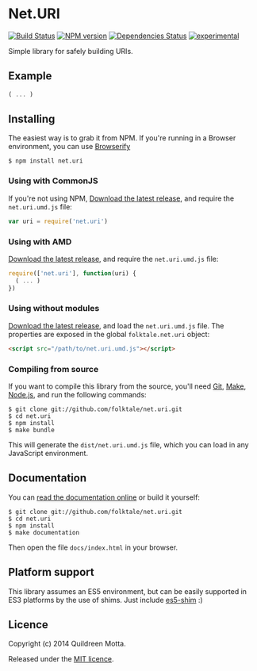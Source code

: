 Net.URI
=======

[![Build Status](https://secure.travis-ci.org/folktale/net.uri.png?branch=master)](https://travis-ci.org/folktale/net.uri)
[![NPM version](https://badge.fury.io/js/net.uri.png)](http://badge.fury.io/js/net.uri)
[![Dependencies Status](https://david-dm.org/folktale/net.uri.png)](https://david-dm.org/folktale/net.uri)
[![experimental](http://hughsk.github.io/stability-badges/dist/experimental.svg)](http://github.com/hughsk/stability-badges)


Simple library for safely building URIs.


## Example

```js
( ... )
```


## Installing

The easiest way is to grab it from NPM. If you're running in a Browser
environment, you can use [Browserify][]

    $ npm install net.uri


### Using with CommonJS

If you're not using NPM, [Download the latest release][release], and require
the `net.uri.umd.js` file:

```js
var uri = require('net.uri')
```


### Using with AMD

[Download the latest release][release], and require the `net.uri.umd.js`
file:

```js
require(['net.uri'], function(uri) {
  ( ... )
})
```


### Using without modules

[Download the latest release][release], and load the `net.uri.umd.js`
file. The properties are exposed in the global `folktale.net.uri` object:

```html
<script src="/path/to/net.uri.umd.js"></script>
```


### Compiling from source

If you want to compile this library from the source, you'll need [Git][],
[Make][], [Node.js][], and run the following commands:

    $ git clone git://github.com/folktale/net.uri.git
    $ cd net.uri
    $ npm install
    $ make bundle
    
This will generate the `dist/net.uri.umd.js` file, which you can load in
any JavaScript environment.

    
## Documentation

You can [read the documentation online][docs] or build it yourself:

    $ git clone git://github.com/folktale/net.uri.git
    $ cd net.uri
    $ npm install
    $ make documentation

Then open the file `docs/index.html` in your browser.


## Platform support

This library assumes an ES5 environment, but can be easily supported in ES3
platforms by the use of shims. Just include [es5-shim][] :)


## Licence

Copyright (c) 2014 Quildreen Motta.

Released under the [MIT licence](https://github.com/folktale/net.uri/blob/master/LICENCE).

<!-- links -->
[Fantasy Land]: https://github.com/fantasyland/fantasy-land
[Browserify]: http://browserify.org/
[Git]: http://git-scm.com/
[Make]: http://www.gnu.org/software/make/
[Node.js]: http://nodejs.org/
[es5-shim]: https://github.com/kriskowal/es5-shim
[docs]: http://folktale.github.io/net.uri
<!-- [release: https://github.com/folktale/net.uri/releases/download/v$VERSION/net.uri-$VERSION.tar.gz] -->
[release]: https://github.com/folktale/net.uri/releases/download/v0.0.0/net.uri-0.0.0.tar.gz
<!-- [/release] -->
